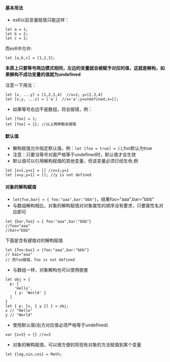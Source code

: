 #### 基本用法
+ es6以前变量赋值只能这样：
```
let a = 1;
let b = 2;
let c = 3;
```
而es6中允许:
```
let [a,b,c] = [1,2,3];
```

**本质上只要等号两边模式相同，左边的变量就会被赋予对应的值，这就是解构，如果解构不成功变量的值就为undefined**

注意一下用法：
```
let [x, ...y] = [1,2,3,4]  //x=1; y=[2,3,4]
let [x,y, ...z] = ['a']  //x='a';y=undefined;z=[];
```

+ 如果等号右边不是数组，将会报错，例：
```
let [foo] = 1;
let [foo] = {}; //以上两种都会报错
```

#### 默认值
+ 解构赋值允许指定默认值，例：`let [foo = true] = []`,foo默认为true 
+ 注意：只要当等号对面严格等于undefined时，默认值才会生效
+ 默认值可以引用解构赋值的其他变量，但该变量必须已经生命,例
```
let [x=1,y=x] = [] //x=1;y=1
let [x=y,y=1] = []; //y is not defined
```

#### 对象的解构赋值
+ `let{foo,bar} = { foo:"aaa",bar:"bbb"}`，结果foo="aaa",bar="bbb"
+ 与数组解构相比，对象的解构赋值对对象属性的顺序没有要求，只要属性名对应即可
```
let {bar,foo} = { foo:"aaa",bar:"bbb"}
//foo="aaa"
//bar="bbb"
```
下面是含有键值对的解构赋值
```
let {foo:baz} = {foo:"aaa",bar:"bbb"}
// baz="aaa"
// 而foo报错，foo is not defined
```

+ 与数组一样，对象解构也可以使用嵌套
```
let obj = {
  p: [
    'Hello',
    { y: 'World' }
  ]
}
let { p: [x, { y }] } = obj;
x // "Hello"
y // "World"
```

+ 使用默认值(右方对应值必须严格等于undefined)
```
var {x=3} = {} //x=3
```

+ 对象的解构赋值，可以很方便的将现有对象的方法赋值到某个变量
```
let {log,sin,cos} = Math;
```




